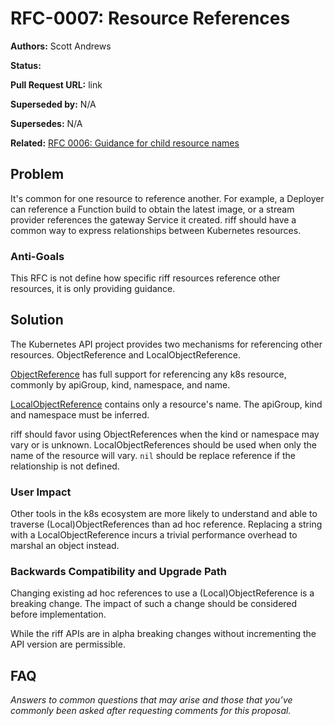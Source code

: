 # RFC-0007: Resource References

**Authors:** Scott Andrews

**Status:**

**Pull Request URL:** link

**Superseded by:** N/A

**Supersedes:** N/A

**Related:** [RFC 0006: Guidance for child resource names](https://github.com/projectriff/riff/pull/1369)


## Problem
It's common for one resource to reference another. For example, a Deployer can reference a Function build to obtain the latest image, or a stream provider references the gateway Service it created. riff should have a common way to express relationships between Kubernetes resources.

### Anti-Goals
This RFC is not define how specific riff resources reference other resources, it is only providing guidance.

## Solution
The Kubernetes API project provides two mechanisms for referencing other resources. ObjectReference and LocalObjectReference.

[ObjectReference](https://godoc.org/k8s.io/api/core/v1#ObjectReference) has full support for referencing any k8s resource, commonly by apiGroup, kind, namespace, and name.

[LocalObjectReference](https://godoc.org/k8s.io/api/core/v1#LocalObjectReference) contains only a resource's name. The apiGroup, kind and namespace must be inferred.

riff should favor using ObjectReferences when the kind or namespace may vary or is unknown. LocalObjectReferences should be used when only the name of the resource will vary. `nil` should be replace reference if the relationship is not defined.

### User Impact
Other tools in the k8s ecosystem are more likely to understand and able to traverse (Local)ObjectReferences than ad hoc reference. Replacing a string with a LocalObjectReference incurs a trivial performance overhead to marshal an object instead.

### Backwards Compatibility and Upgrade Path
Changing existing ad hoc references to use a (Local)ObjectReference is a breaking change. The impact of such a change should be considered before implementation.

While the riff APIs are in alpha breaking changes without incrementing the API version are permissible.

## FAQ
*Answers to common questions that may arise and those that you’ve commonly been asked after requesting comments for this proposal.*
